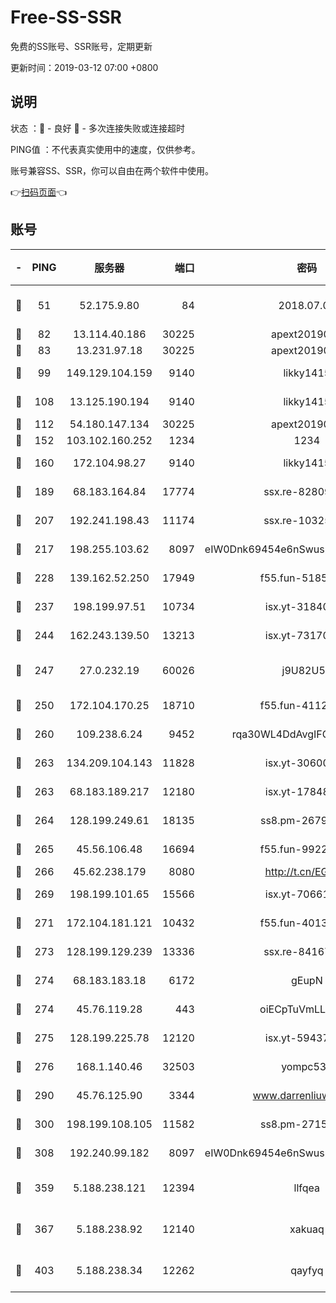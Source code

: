 # Free-SS-SSR

免费的SS账号、SSR账号，定期更新

更新时间：2019-03-12 07:00 +0800

## 说明

状态     ：🙂 - 良好 🙁 - 多次连接失败或连接超时

PING值   ：不代表真实使用中的速度，仅供参考。

账号兼容SS、SSR，你可以自由在两个软件中使用。

👉[扫码页面](https://liesauer.github.io/Free-SS-SSR/)👈

## 账号

|-|PING|服务器|端口|密码|加密方式|区域|
|:----:|:----:|:-----:|-----:|:----:|:----:|:----:|
|🙂|51|52.175.9.80|84|2018.07.07|chacha20-ietf-poly1305|HK|
|🙂|82|13.114.40.186|30225|apext2019006|chacha20|JP|
|🙂|83|13.231.97.18|30225|apext2019006|chacha20|JP|
|🙂|99|149.129.104.159|9140|likky1415|aes-256-cfb|HK|
|🙂|108|13.125.190.194|9140|likky1415|aes-256-cfb|KR|
|🙂|112|54.180.147.134|30225|apext2019006|chacha20|KR|
|🙂|152|103.102.160.252|1234|1234|rc4-md5|JP|
|🙂|160|172.104.98.27|9140|likky1415|aes-256-cfb|JP|
|🙂|189|68.183.164.84|17774|ssx.re-82809807|aes-256-cfb|US|
|🙂|207|192.241.198.43|11174|ssx.re-10325861|aes-256-cfb|US|
|🙂|217|198.255.103.62|8097|eIW0Dnk69454e6nSwuspv9DmS201tQ0D|aes-256-cfb|US|
|🙂|228|139.162.52.250|17949|f55.fun-51854536|aes-256-cfb|SG|
|🙂|237|198.199.97.51|10734|isx.yt-31840098|aes-256-cfb|US|
|🙂|244|162.243.139.50|13213|isx.yt-73170206|aes-256-cfb|US|
|🙂|247|27.0.232.19|60026|j9U82U53|xchacha20-ietf-poly1305|HK|
|🙂|250|172.104.170.25|18710|f55.fun-41127984|aes-256-cfb|SG|
|🙂|260|109.238.6.24|9452|rqa30WL4DdAvgIFG6Fs3znzTa|aes-256-cfb|FR|
|🙂|263|134.209.104.143|11828|isx.yt-30600384|aes-256-cfb|SG|
|🙂|263|68.183.189.217|12180|isx.yt-17848049|aes-256-cfb|SG|
|🙂|264|128.199.249.61|18135|ss8.pm-26798832|aes-256-cfb|SG|
|🙂|265|45.56.106.48|16694|f55.fun-99229922|aes-256-cfb|US|
|🙂|266|45.62.238.179|8080|http://t.cn/EGJIyrl|rc4-md5|CA|
|🙂|269|198.199.101.65|15566|isx.yt-70661200|aes-256-cfb|US|
|🙂|271|172.104.181.121|10432|f55.fun-40137909|aes-256-cfb|SG|
|🙂|273|128.199.129.239|13336|ssx.re-84167135|aes-256-cfb|SG|
|🙂|274|68.183.183.18|6172|gEupN|aes-256-cfb|SG|
|🙂|274|45.76.119.28|443|oiECpTuVmLLxk4Ts|aes-256-cfb|AU|
|🙂|275|128.199.225.78|12120|isx.yt-59437690|aes-256-cfb|SG|
|🙂|276|168.1.140.46|32503|yompc535|aes-256-cfb|AU|
|🙂|290|45.76.125.90|3344|www.darrenliuwei.com|aes-256-cfb|AU|
|🙂|300|198.199.108.105|11582|ss8.pm-27159085|aes-256-cfb|US|
|🙂|308|192.240.99.182|8097|eIW0Dnk69454e6nSwuspv9DmS201tQ0D|aes-256-cfb|US|
|🙂|359|5.188.238.121|12394|llfqea|chacha20-ietf-poly1305|BR|
|🙂|367|5.188.238.92|12140|xakuaq|chacha20-ietf-poly1305|BR|
|🙂|403|5.188.238.34|12262|qayfyq|chacha20-ietf-poly1305|BR|
